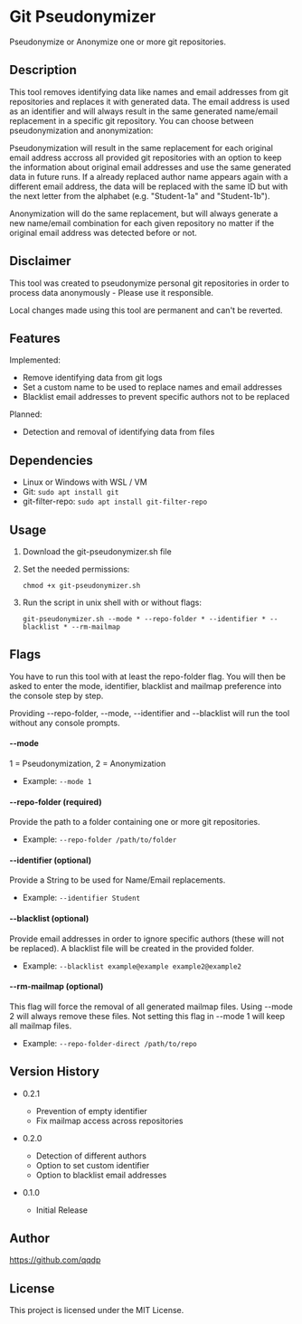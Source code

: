 # Git Pseudonymizer

Pseudonymize or Anonymize one or more git repositories.

## Description

This tool removes identifying data like names and email addresses from git repositories and replaces it with generated data. The email address is used as an identifier and will always result in the same generated name/email replacement in a specific git repository. You can choose between pseudonymization and anonymization:

Pseudonymization will result in the same replacement for each original email address accross all provided git repositories with an option to keep the information about original email addresses and use the same generated data in future runs. If a already replaced author name appears again with a different email address, the data will be replaced with the same ID but with the next letter from the alphabet (e.g. "Student-1a" and "Student-1b").

Anonymization will do the same replacement, but will always generate a new name/email combination for each given repository no matter if the original email address was detected before or not.

## Disclaimer

This tool was created to pseudonymize personal git repositories in order to process data anonymously - Please use it responsible.

Local changes made using this tool are permanent and can't be reverted.

## Features

Implemented:

* Remove identifying data from git logs
* Set a custom name to be used to replace names and email addresses
* Blacklist email addresses to prevent specific authors not to be replaced

Planned:

* Detection and removal of identifying data from files

## Dependencies

* Linux or Windows with WSL / VM
* Git: `sudo apt install git`
* git-filter-repo: `sudo apt install git-filter-repo`

## Usage

1. Download the git-pseudonymizer.sh file

2. Set the needed permissions:
   
   ```shell
   chmod +x git-pseudonymizer.sh
   ```

3. Run the script in unix shell with or without flags:
   
   ```shell
   git-pseudonymizer.sh --mode * --repo-folder * --identifier * --blacklist * --rm-mailmap
   ```

## Flags

You have to run this tool with at least the repo-folder flag. You will then be asked to enter the mode, identifier, blacklist and mailmap preference into the console step by step.

Providing --repo-folder, --mode, --identifier and --blacklist will run the tool without any console prompts.

#### --mode

1 = Pseudonymization, 2 = Anonymization

- Example: `--mode 1`

#### --repo-folder (required)

Provide the path to a folder containing one or more git repositories.

- Example: `--repo-folder /path/to/folder`

#### --identifier (optional)

Provide a String to be used for Name/Email replacements.

- Example: `--identifier Student`

#### --blacklist (optional)

Provide email addresses in order to ignore specific authors (these will not be replaced). A blacklist file will be created in the provided folder.

- Example: `--blacklist example@example example2@example2`

#### --rm-mailmap (optional)

This flag will force the removal of all generated mailmap files. Using --mode 2 will always remove these files. Not setting this flag in --mode 1 will keep all mailmap files.

- Example: `--repo-folder-direct /path/to/repo`

## Version History

* 0.2.1
  * Prevention of empty identifier
  * Fix mailmap access across repositories

* 0.2.0
  * Detection of different authors
  * Option to set custom identifier
  * Option to blacklist email addresses

* 0.1.0
  * Initial Release

## Author

https://github.com/qqdp

## License

This project is licensed under the MIT License.